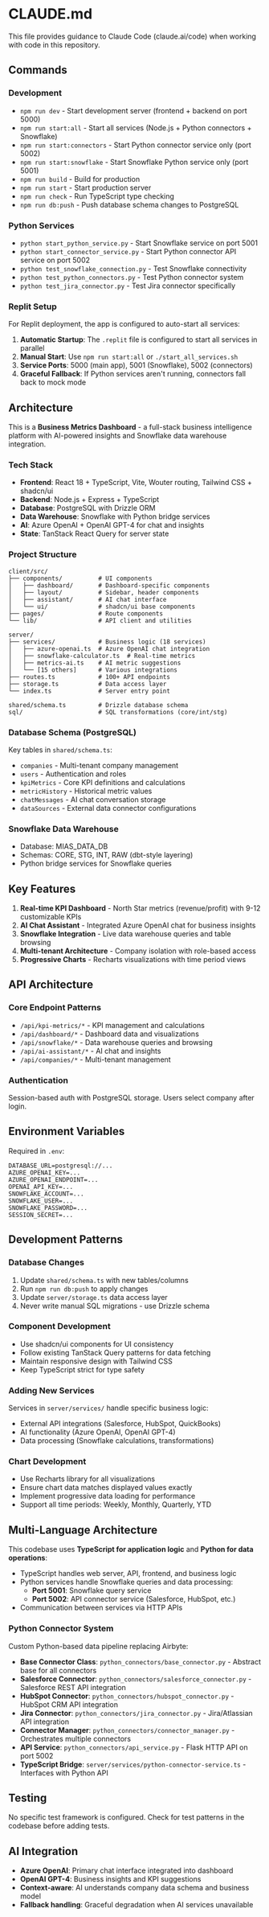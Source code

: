 # CLAUDE.md

This file provides guidance to Claude Code (claude.ai/code) when working with code in this repository.

## Commands

### Development
- `npm run dev` - Start development server (frontend + backend on port 5000)
- `npm run start:all` - Start all services (Node.js + Python connectors + Snowflake)
- `npm run start:connectors` - Start Python connector service only (port 5002)
- `npm run start:snowflake` - Start Snowflake Python service only (port 5001)
- `npm run build` - Build for production  
- `npm run start` - Start production server
- `npm run check` - Run TypeScript type checking
- `npm run db:push` - Push database schema changes to PostgreSQL

### Python Services
- `python start_python_service.py` - Start Snowflake service on port 5001
- `python start_connector_service.py` - Start Python connector API service on port 5002
- `python test_snowflake_connection.py` - Test Snowflake connectivity
- `python test_python_connectors.py` - Test Python connector system
- `python test_jira_connector.py` - Test Jira connector specifically

### Replit Setup
For Replit deployment, the app is configured to auto-start all services:
1. **Automatic Startup**: The `.replit` file is configured to start all services in parallel
2. **Manual Start**: Use `npm run start:all` or `./start_all_services.sh` 
3. **Service Ports**: 5000 (main app), 5001 (Snowflake), 5002 (connectors)
4. **Graceful Fallback**: If Python services aren't running, connectors fall back to mock mode

## Architecture

This is a **Business Metrics Dashboard** - a full-stack business intelligence platform with AI-powered insights and Snowflake data warehouse integration.

### Tech Stack
- **Frontend**: React 18 + TypeScript, Vite, Wouter routing, Tailwind CSS + shadcn/ui
- **Backend**: Node.js + Express + TypeScript
- **Database**: PostgreSQL with Drizzle ORM
- **Data Warehouse**: Snowflake with Python bridge services
- **AI**: Azure OpenAI + OpenAI GPT-4 for chat and insights
- **State**: TanStack React Query for server state

### Project Structure
```
client/src/
├── components/          # UI components
│   ├── dashboard/       # Dashboard-specific components  
│   ├── layout/          # Sidebar, header components
│   ├── assistant/       # AI chat interface
│   └── ui/              # shadcn/ui base components
├── pages/               # Route components
└── lib/                 # API client and utilities

server/
├── services/            # Business logic (18 services)
│   ├── azure-openai.ts  # Azure OpenAI chat integration
│   ├── snowflake-calculator.ts  # Real-time metrics
│   ├── metrics-ai.ts    # AI metric suggestions
│   └── [15 others]      # Various integrations
├── routes.ts            # 100+ API endpoints
├── storage.ts           # Data access layer
└── index.ts             # Server entry point

shared/schema.ts         # Drizzle database schema
sql/                     # SQL transformations (core/int/stg)
```

### Database Schema (PostgreSQL)
Key tables in `shared/schema.ts`:
- `companies` - Multi-tenant company management
- `users` - Authentication and roles  
- `kpiMetrics` - Core KPI definitions and calculations
- `metricHistory` - Historical metric values
- `chatMessages` - AI chat conversation storage
- `dataSources` - External data connector configurations

### Snowflake Data Warehouse
- Database: MIAS_DATA_DB
- Schemas: CORE, STG, INT, RAW (dbt-style layering)
- Python bridge services for Snowflake queries

## Key Features

1. **Real-time KPI Dashboard** - North Star metrics (revenue/profit) with 9-12 customizable KPIs
2. **AI Chat Assistant** - Integrated Azure OpenAI chat for business insights
3. **Snowflake Integration** - Live data warehouse queries and table browsing
4. **Multi-tenant Architecture** - Company isolation with role-based access
5. **Progressive Charts** - Recharts visualizations with time period views

## API Architecture

### Core Endpoint Patterns
- `/api/kpi-metrics/*` - KPI management and calculations
- `/api/dashboard/*` - Dashboard data and visualizations
- `/api/snowflake/*` - Data warehouse queries and browsing
- `/api/ai-assistant/*` - AI chat and insights
- `/api/companies/*` - Multi-tenant management

### Authentication
Session-based auth with PostgreSQL storage. Users select company after login.

## Environment Variables
Required in `.env`:
```
DATABASE_URL=postgresql://...
AZURE_OPENAI_KEY=...
AZURE_OPENAI_ENDPOINT=...  
OPENAI_API_KEY=...
SNOWFLAKE_ACCOUNT=...
SNOWFLAKE_USER=...
SNOWFLAKE_PASSWORD=...
SESSION_SECRET=...
```

## Development Patterns

### Database Changes
1. Update `shared/schema.ts` with new tables/columns
2. Run `npm run db:push` to apply changes
3. Update `server/storage.ts` data access layer
4. Never write manual SQL migrations - use Drizzle schema

### Component Development
- Use shadcn/ui components for UI consistency
- Follow existing TanStack Query patterns for data fetching
- Maintain responsive design with Tailwind CSS
- Keep TypeScript strict for type safety

### Adding New Services
Services in `server/services/` handle specific business logic:
- External API integrations (Salesforce, HubSpot, QuickBooks)
- AI functionality (Azure OpenAI, OpenAI GPT-4)
- Data processing (Snowflake calculations, transformations)

### Chart Development
- Use Recharts library for all visualizations
- Ensure chart data matches displayed values exactly
- Implement progressive data loading for performance
- Support all time periods: Weekly, Monthly, Quarterly, YTD

## Multi-Language Architecture

This codebase uses **TypeScript for application logic** and **Python for data operations**:
- TypeScript handles web server, API, frontend, and business logic
- Python services handle Snowflake queries and data processing:
  - **Port 5001**: Snowflake query service
  - **Port 5002**: API connector service (Salesforce, HubSpot, etc.)
- Communication between services via HTTP APIs

### Python Connector System
Custom Python-based data pipeline replacing Airbyte:
- **Base Connector Class**: `python_connectors/base_connector.py` - Abstract base for all connectors
- **Salesforce Connector**: `python_connectors/salesforce_connector.py` - Salesforce REST API integration  
- **HubSpot Connector**: `python_connectors/hubspot_connector.py` - HubSpot CRM API integration
- **Jira Connector**: `python_connectors/jira_connector.py` - Jira/Atlassian API integration
- **Connector Manager**: `python_connectors/connector_manager.py` - Orchestrates multiple connectors
- **API Service**: `python_connectors/api_service.py` - Flask HTTP API on port 5002
- **TypeScript Bridge**: `server/services/python-connector-service.ts` - Interfaces with Python API

## Testing

No specific test framework is configured. Check for test patterns in the codebase before adding tests.

## AI Integration

- **Azure OpenAI**: Primary chat interface integrated into dashboard  
- **OpenAI GPT-4**: Business insights and KPI suggestions
- **Context-aware**: AI understands company data schema and business model
- **Fallback handling**: Graceful degradation when AI services unavailable